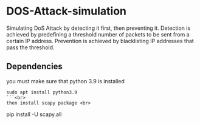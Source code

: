 # DOS-Attack-simulation
Simulating DoS Attack by detecting it first, then preventing it. Detection is achieved by predefining a threshold number of packets to be sent from a certain IP address. Prevention is achieved by blacklisting IP addresses that pass the threshold.

## Dependencies
you must make sure that python 3.9 is installed <br>
```
sudo apt install python3.9
```<br>
then install scapy package <br>
```
pip install -U scapy.all
```<br>
